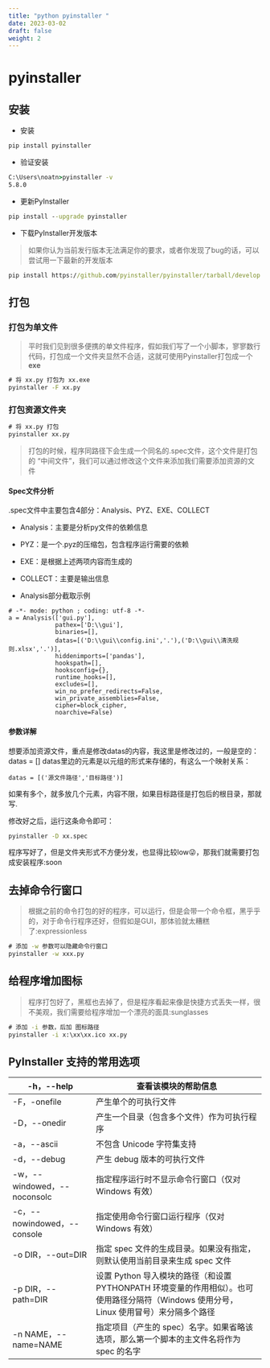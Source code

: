 ```yaml
---
title: "python pyinstaller "
date: 2023-03-02
draft: false
weight: 2
---
```



# pyinstaller 


## 安装

+ 安装

```cmd
pip install pyinstaller
```

+ 验证安装


```cmd
C:\Users\noatn>pyinstaller -v
5.8.0
```

+ 更新PyInstaller

```cmd
pip install --upgrade pyinstaller
```

+ 下载PyInstaller开发版本
> 如果你认为当前发行版本无法满足你的要求，或者你发现了bug的话，可以尝试用一下最新的开发版本

```cmd
pip install https://github.com/pyinstaller/pyinstaller/tarball/develop
```


## 打包



### 打包为单文件

> 平时我们见到很多便携的单文件程序，假如我们写了一个小脚本，寥寥数行代码，打包成一个文件夹显然不合适，这就可使用Pyinstaller打包成一个**exe**

```cmd
# 将 xx.py 打包为 xx.exe
pyinstaller -F xx.py
```


### 打包资源文件夹

```cmd
# 将 xx.py 打包
pyinstaller xx.py
```


> 打包的时候，程序同路径下会生成一个同名的.spec文件，这个文件是打包的 “中间文件”，我们可以通过修改这个文件来添加我们需要添加资源的文件


#### Spec文件分析

.spec文件中主要包含4部分：Analysis、PYZ、EXE、COLLECT


+ Analysis：主要是分析py文件的依赖信息
+ PYZ：是一个.pyz的压缩包，包含程序运行需要的依赖
+ EXE：是根据上述两项内容而生成的
+ COLLECT：主要是输出信息

+ Analysis部分截取示例

```
# -*- mode: python ; coding: utf-8 -*-
a = Analysis(['gui.py'],
             pathex=['D:\\gui'],
             binaries=[],
             datas=[('D:\\gui\\config.ini','.'),('D:\\gui\\清洗规则.xlsx','.')],
             hiddenimports=['pandas'],
             hookspath=[],
             hooksconfig={},
             runtime_hooks=[],
             excludes=[],
             win_no_prefer_redirects=False,
             win_private_assemblies=False,
             cipher=block_cipher,
             noarchive=False)
```

#### 参数详解


想要添加资源文件，重点是修改datas的内容，我这里是修改过的，一般是空的：datas = [] datas里边的元素是以元组的形式来存储的，有这么一个映射关系：

```
datas = [('源文件路径','目标路径')]
```

如果有多个，就多放几个元素，内容不限，如果目标路径是打包后的根目录，那就写.

修改好之后，运行这条命令即可：

```cmd
pyinstaller -D xx.spec
```

程序写好了，但是文件夹形式不方便分发，也显得比较low:stuck_out_tongue_winking_eye:，那我们就需要打包成安装程序:soon


## 去掉命令行窗口

> 根据之前的命令打包的好的程序，可以运行，但是会带一个命令框，黑乎乎的，对于命令行程序还好，但假如是GUI，那体验就太糟糕了:expressionless

```cmd
# 添加 -w 参数可以隐藏命令行窗口
pyinstaller -w xxx.py
```

## 给程序增加图标

> 程序打包好了，黑框也去掉了，但是程序看起来像是快捷方式丢失一样，很不美观，我们需要给程序增加一个漂亮的面具:sunglasses

```cmd
# 添加 -i 参数，后加 图标路径
pyinstaller -i x:\xx\xx.ico xx.py
```

## PyInstaller 支持的常用选项

| -h，--help | 查看该模块的帮助信息 |
| --- | --- |
| -F，-onefile | 产生单个的可执行文件 |
| -D，--onedir | 产生一个目录（包含多个文件）作为可执行程序 |
| -a，--ascii | 不包含 Unicode 字符集支持 |
| -d，--debug | 产生 debug 版本的可执行文件 |
| -w，--windowed，--noconsolc | 指定程序运行时不显示命令行窗口（仅对 Windows 有效） |
| -c，--nowindowed，--console | 指定使用命令行窗口运行程序（仅对 Windows 有效） |
| -o DIR，--out=DIR | 指定 spec 文件的生成目录。如果没有指定，则默认使用当前目录来生成 spec 文件 |
| -p DIR，--path=DIR | 设置 Python 导入模块的路径（和设置 PYTHONPATH 环境变量的作用相似）。也可使用路径分隔符（Windows 使用分号，Linux 使用冒号）来分隔多个路径 |
| -n NAME，--name=NAME | 指定项目（产生的 spec）名字。如果省略该选项，那么第一个脚本的主文件名将作为 spec 的名字 |



